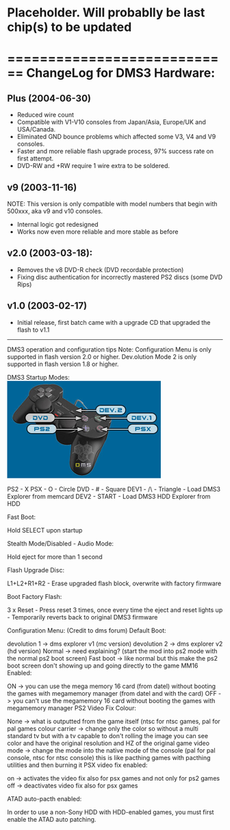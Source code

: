 # Placeholder. Will probablly be last chip(s) to be updated

============================
ChangeLog for DMS3 Hardware:
============================

Plus (2004-06-30)
------------

 * Reduced wire count
 * Compatible with V1-V10 consoles from Japan/Asia, Europe/UK and USA/Canada.
 * Eliminated GND bounce problems which affected some V3, V4 and V9 consoles.
 * Faster and more reliable flash upgrade process, 97% success rate on first attempt.
 * DVD-RW and +RW require 1 wire extra to be soldered.


v9 (2003-11-16)
------------

 NOTE: This version is only compatible with model numbers that begin with 500xxx, aka v9 and v10 consoles.

 * Internal logic got redesigned
 * Works now even more reliable and more stable as before


v2.0 (2003-03-18):
------------

 * Removes the v8 DVD-R check (DVD recordable protection)
 * Fixing disc authentication for incorrectly mastered PS2 discs (some DVD Rips)


v1.0 (2003-02-17)
------------

 * Initial release, first batch came with a upgrade CD that upgraded the flash to v1.1


 ------------

 DMS3 operation and configuration tips
Note: Configuration Menu is only supported in flash version 2.0 or higher. Dev.olution Mode 2 is only supported in flash version 1.8 or higher.

DMS3 Startup Modes:
![dms3_controller-modes](assets/Controller/dms3_controller-modes.jpg)

PS2 - X
PSX - O - Circle
DVD - # - Square
DEV1 - /\ - Triangle - Load DMS3 Explorer from memcard
DEV2 - START - Load DMS3 HDD Explorer from HDD

Fast Boot:

Hold SELECT upon startup

Stealth Mode/Disabled - Audio Mode:

Hold eject for more than 1 second

Flash Upgrade Disc:

L1+L2+R1+R2 - Erase upgraded flash block, overwrite with factory firmware

Boot Factory Flash:

3 x Reset - Press reset 3 times, once every time the eject and reset lights up - Temporarily reverts back to original DMS3 firmware

Configuration Menu:
(Credit to dms forum)
Default Boot:

devolution 1 -> dms explorer v1 (mc version)
devolution 2 -> dms explorer v2 (hd version)
Normal -> need explaining? (start the mod into ps2 mode with the normal ps2 boot screen)
Fast boot -> like normal but this make the ps2 boot screen don't showing up and going directly to the game
MM16 Enabled:

ON -> you can use the mega memory 16 card (from datel) without booting the games with megamemory manager (from datel and with the card)
OFF -> you can't use the megamemory 16 card without booting the games with megamemory manager
PS2 Video Fix Colour:

None -> what is outputted from the game itself (ntsc for ntsc games, pal for pal games
colour carrier -> change only the color so without a multi standard tv but with a tv capable to don't rolling the image you can see color and have the original resolution and HZ of the original game
video mode -> change the mode into the native mode of the console (pal for pal console, ntsc for ntsc console) this is like pacthing games with pacthing utilities and then burning it
PSX video fix enabled:

on -> activates the video fix also for psx games and not only for ps2 games
off -> deactivates video fix also for psx games

ATAD auto-pacth enabled:

In order to use a non-Sony HDD with HDD-enabled games, you must first enable the ATAD auto patching.